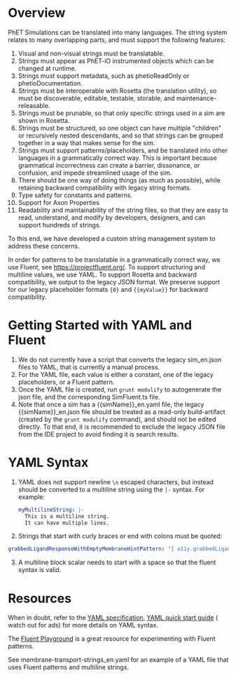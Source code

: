 # Overview

PhET Simulations can be translated into many languages. The string system relates to many overlapping parts, and must
support the following features:

1. Visual and non-visual strings must be translatable.
2. Strings must appear as PhET-iO instrumented objects which can be changed at runtime.
3. Strings must support metadata, such as phetioReadOnly or phetioDocumentation.
4. Strings must be interoperable with Rosetta (the translation utility), so must be discoverable, editable, testable,
   storable, and maintenance-releasable.
5. Strings must be prunable, so that only specific strings used in a sim are shown in Rosetta.
6. Strings must be structured, so one object can have multiple "children" or recursively nested descendants, and so that
   strings can be grouped together in a way that makes sense for the sim.
7. Strings must support patterns/placeholders, and be translated into other languages in a grammatically correct way.
   This is important because grammatical incorrectness can create a barrier, dissonance, or confusion, and impede
   streamlined usage of the sim.
8. There should be one way of doing things (as much as possible), while retaining backward compatibility with legacy
   string formats.
9. Type safety for constants and patterns.
10. Support for Axon Properties
11. Readability and maintainability of the string files, so that they are easy to read, understand, and modify by
    developers, designers, and can support hundreds of strings.

To this end, we have developed a custom string management system to address these concerns.

In order for patterns to be translatable in a grammatically correct way, we use Fluent, see https://projectfluent.org/.
To support structuring and multiline values, we use YAML. To support Rosetta and backward compatibility, we output to
the legacy JSON format. We preserve support for our legacy placeholder formats `{0}` and `{{myValue}}` for backward
compatibility.

# Getting Started with YAML and Fluent

1. We do not currently have a script that converts the legacy sim_en.json files to YAML, that is currently a manual
   process.
2. For the YAML file, each value is either a constant, one of the legacy placeholders, or a Fluent pattern.
3. Once the YAML file is created, run `grunt modulify` to autogenerate the json file, and the corresponding SimFluent.ts
   file.
4. Note that once a sim has a {{simName}}_en.yaml file, the legacy {{simName}}_en.json file should be treated as a read-only
   build-artifact (created by the `grunt modulify` command), and should not be edited directly. To that end, it is recommended
   to exclude the legacy JSON file from the IDE project to avoid finding it is search results.

# YAML Syntax

1. YAML does not support newline `\n` escaped characters, but instead should be converted to a multiline string using
   the `|-` syntax. For example:
   ```yaml
   myMultilineString: |-
     This is a multiline string.
     It can have multiple lines.
   ```
2. Strings that start with curly braces or end with colons must be quoted:

```yaml
grabbedLigandResponseWithEmptyMembraneHintPattern: "{ a11y.grabbedLigandResponsePattern } Space to release. Add transport proteins."
```

3. A multiline block scalar needs to start with a space so that the fluent syntax is valid.

# Resources

When in doubt, refer to
the [YAML specification](https://yaml.org/spec/1.2/spec.html), [YAML quick start guide](https://quickref.me/yaml.html) (
watch out for ads) for more details on YAML syntax.

The [Fluent Playground](https://projectfluent.org/play/) is a great resource for experimenting with Fluent patterns.

See membrane-transport-strings_en.yaml for an example of a YAML file that uses Fluent patterns and multiline strings.